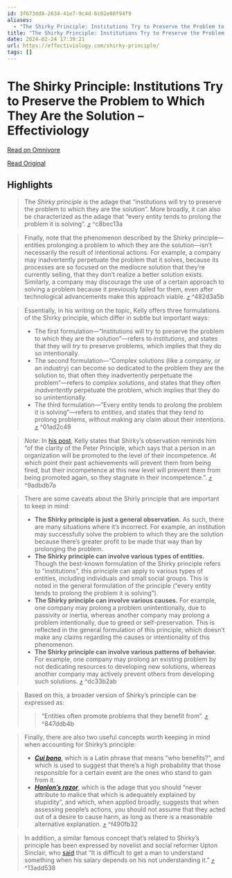 ```yaml
---
id: 3f673dd8-2634-41e7-9c4d-6c02e08f94f9
aliases:
  - "The Shirky Principle: Institutions Try to Preserve the Problem to Which They Are the Solution – Effectiviology"
title: "The Shirky Principle: Institutions Try to Preserve the Problem to Which They Are the Solution – Effectiviology"
date: 2024-02-24 17:39:21
url: https://effectiviology.com/shirky-principle/
tags: []
---
```


# The Shirky Principle: Institutions Try to Preserve the Problem to Which They Are the Solution – Effectiviology

[Read on Omnivore](https://omnivore.app/me/the-shirky-principle-institutions-try-to-preserve-the-problem-to-18ddc333b35)

[Read Original](https://effectiviology.com/shirky-principle/)

## Highlights

> The _Shirky principle_ is the adage that “institutions will try to preserve the problem to which they are the solution”. More broadly, it can also be characterized as the adage that “every entity tends to prolong the problem it is solving”. [⤴️](https://omnivore.app/me/the-shirky-principle-institutions-try-to-preserve-the-problem-to-18ddc333b35#c8bec13a-7ef9-48ee-9d66-c157e3f8fc67)  ^c8bec13a

> Finally, note that the phenomenon described by the Shirky principle—entities prolonging a problem to which they are the solution—isn’t necessarily the result of intentional actions. For example, a company may inadvertently perpetuate the problem that it solves, because its processes are so focused on the mediocre solution that they’re currently selling, that they don’t realize a better solution exists. Similarly, a company may discourage the use of a certain approach to solving a problem because it previously failed for them, even after technological advancements make this approach viable. [⤴️](https://omnivore.app/me/the-shirky-principle-institutions-try-to-preserve-the-problem-to-18ddc333b35#482d3a5b-8107-4a59-bdf9-b6deab91541e)  ^482d3a5b

> Essentially, in his writing on the topic, Kelly offers three formulations of the Shirky principle, which differ in subtle but important ways:
> 
> * The first formulation—“Institutions will try to preserve the problem to which they are the solution”—refers to _institutions_, and states that they will _try_ to preserve problems, which implies that they do so intentionally.
> * The second formulation—“Complex solutions (like a company, or an industry) can become so dedicated to the problem they are the solution to, that often they inadvertently perpetuate the problem”—refers to _complex solutions_, and states that they often _inadvertently_ perpetuate the problem, which implies that they do so unintentionally.
> * The third formulation—”Every entity tends to prolong the problem it is solving”—refers to _entities_, and states that they _tend to_ prolong problems, without making any claim about their intentions. [⤴️](https://omnivore.app/me/the-shirky-principle-institutions-try-to-preserve-the-problem-to-18ddc333b35#01ad2c49-c071-44ab-a9a5-fbc874e43099)  ^01ad2c49

> _Note_: In [his post](http://web.archive.org/web/20210508141233/https:/kk.org/thetechnium/the-shirky-prin/), Kelly states that Shirky’s observation reminds him “of the clarity of the Peter Principle, which says that a person in an organization will be promoted to the level of their incompetence. At which point their past achievements will prevent them from being fired, but their incompetence at this new level will prevent them from being promoted again, so they stagnate in their incompetence.”. [⤴️](https://omnivore.app/me/the-shirky-principle-institutions-try-to-preserve-the-problem-to-18ddc333b35#9adbdb7a-59c5-4215-87ee-95acf69424c6)  ^9adbdb7a

> There are some caveats about the Shirly principle that are important to keep in mind:
> 
> * **The Shirky principle is just a general observation.** As such, there are many situations where it’s incorrect. For example, an institution may successfully solve the problem to which they are the solution because there’s greater profit to be made that way than by prolonging the problem.
> * **The Shirky principle can involve various types of entities.** Though the best-known formulation of the Shirky principle refers to “institutions”, this principle can apply to various types of entities, including individuals and small social groups. This is noted in the general formulation of the principle (“every entity tends to prolong the problem it is solving”).
> * **The Shirky principle can involve various causes.** For example, one company may prolong a problem unintentionally, due to passivity or inertia, whereas another company may prolong a problem intentionally, due to greed or self-preservation. This is reflected in the general formulation of this principle, which doesn’t make any claims regarding the causes or intentionality of this phenomenon.
> * **The Shirky principle can involve various patterns of behavior.** For example, one company may prolong an existing problem by not dedicating resources to developing new solutions, whereas another company may actively prevent others from developing such solutions. [⤴️](https://omnivore.app/me/the-shirky-principle-institutions-try-to-preserve-the-problem-to-18ddc333b35#dc33b2ab-393b-473e-b48d-730f27d7a5fd)  ^dc33b2ab

> Based on this, a broader version of Shirky’s principle can be expressed as:
> 
> > “Entities often promote problems that they benefit from”. [⤴️](https://omnivore.app/me/the-shirky-principle-institutions-try-to-preserve-the-problem-to-18ddc333b35#847ddb4b-1c0f-4848-b504-2ff9b6964048)  ^847ddb4b

> Finally, there are also two useful concepts worth keeping in mind when accounting for Shirky’s principle:
> 
> * [_**Cui bono**_](https://effectiviology.com/cui-bono/), which is a Latin phrase that means “who benefits?”, and which is used to suggest that there’s a high probability that those responsible for a certain event are the ones who stand to gain from it.
> * [_**Hanlon’s razor**_](https://effectiviology.com/hanlons-razor/), which is the adage that you should “never attribute to malice that which is adequately explained by stupidity”, and which, when applied broadly, suggests that when assessing people’s actions, you should not assume that they acted out of a desire to cause harm, as long as there is a reasonable alternative explanation. [⤴️](https://omnivore.app/me/the-shirky-principle-institutions-try-to-preserve-the-problem-to-18ddc333b35#f490fb32-0397-4b6d-9a28-3b8682035aec)  ^f490fb32

> In addition, a similar famous concept that’s related to Shirky’s principle has been expressed by novelist and social reformer Upton Sinclair, who [said](http://web.archive.org/web/20210507155626/https:/www.oxfordreference.com/view/10.1093/acref/9780191826719.001.0001/q-oro-ed4-00010168) that “It is difficult to get a man to understand something when his salary depends on his not understanding it.” [⤴️](https://omnivore.app/me/the-shirky-principle-institutions-try-to-preserve-the-problem-to-18ddc333b35#13add538-3208-431e-b416-a352036b213b)  ^13add538

